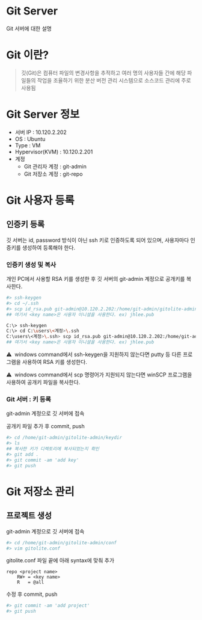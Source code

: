 # Git Server

Git 서버에 대한 설명

# Git 이란?

> 깃(Git)은 컴퓨터 파일의 변경사항을 추적하고 여러 명의 사용자들 간에 해당 파일들의 작업을 조율하기 위한 분산 버전 관리 시스템으로 소스코드 관리에 주로 사용됨
> 

# Git Server 정보

- 서버 IP : 10.120.2.202
- OS : Ubuntu
- Type : VM
- Hypervisor(KVM) : 10.120.2.201
- 계정
    - Git 관리자 계정 : git-admin
    - Git 저장소 계정 : git-repo

# Git 사용자 등록

## 인증키 등록

깃 서버는 id, password 방식이 아닌 ssh 키로 인증하도록 되어 있으며, 사용자마다 인증키를 생성하여 등록해야 한다.

### 인증키 생성 및 복사

개인 PC에서 사용할 RSA 키를 생성한 후 깃 서버의 git-admin 계정으로 공개키를 복사한다.

```bash
#> ssh-keygen
#> cd ~/.ssh
#> scp id_rsa.pub git-admin@10.120.2.202:/home/git-admin/gitolite-admin/keydir/<key name>.pub
## 여기서 <key name>은 사용자 이니셜을 사용한다. ex) jhlee.pub
```

```bash
C:\> ssh-keygen 
C:\> cd C:\users\<계정>\.ssh
C:\users\<계정>\.ssh> scp id_rsa.pub git-admin@10.120.2.202:/home/git-admin/gitolite-admin/keydir/<key name>.pub
## 여기서 <key name>은 사용자 이니셜을 사용한다. ex) jhlee.pub
```

⚠️  windows command에서 ssh-keygen을 지원하지 않는다면 putty 등 다른 프로그램을 사용하여 RSA 키를 생성한다.

⚠️  windows command에서 scp 명령어가 지원되지 않는다면 winSCP 프로그램을 사용하여 공개키 파일을 복사한다.

### Git 서버 : 키 등록

git-admin 계정으로 깃 서버에 접속

공개키 파일 추가 후 commit, push

```bash
#> cd /home/git-admin/gitolite-admin/keydir
#> ls
## 복사한 키가 디렉토리에 복사되었는지 확인
#> git add .
#> git commit -am 'add key'
#> git push
```

# Git 저장소 관리

## 프로젝트 생성

git-admin 계정으로 깃 서버에 접속

```bash
#> cd /home/git-admin/gitolite-admin/conf
#> vim gitolite.conf
```

gitolite.conf 파일 끝에 아래 syntax에 맞춰 추가

```
repo <project name>
	RW+ = <key name>
	R   = @all
```

수정 후 commit, push

```bash
#> git commit -am 'add project'
#> git push
```